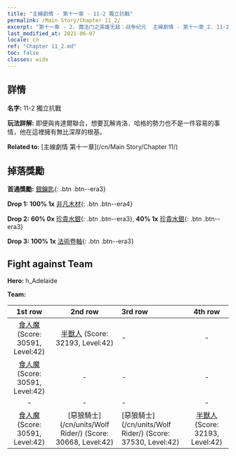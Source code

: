 ```yaml
---
title: "主線劇情 - 第十一章 - 11-2 獨立抗戰"
permalink: /Main Story/Chapter 11_2/
excerpt: "第十一章 - 2. 魔法门之英雄无敌：战争纪元  主線劇情 - 第十一章_2. 11-2 獨立抗戰"
last_modified_at: 2021-06-07
locale: cn
ref: "Chapter 11_2.md"
toc: false
classes: wide
---
```


## 詳情

 **名字:** 11-2 獨立抗戰

 **玩法詳解:** 即便與肯達爾聯合，想要瓦解肯洛．哈格的勢力也不是一件容易的事情，他在這裡擁有無比深厚的根基。

 **Related to:** [主線劇情 第十一章](/cn/Main Story/Chapter 11/)

## 掉落獎勵

 **首通獎勵:** [銀鑰匙](/cn/Items/con_693/){: .btn .btn--era3}

 **Drop 1:** **100% 1x** [非凡木材](/cn/Items/mat_34/){: .btn .btn--era4}

 **Drop 2:** **60% 0x** [珍貴水銀](/cn/Items/mat_28/){: .btn .btn--era3}, **40% 1x** [珍貴水銀](/cn/Items/mat_28/){: .btn .btn--era3}

 **Drop 3:** **100% 1x** [法術卷軸](/cn/Items/con_694/){: .btn .btn--era3}


## Fight against Team
 **Hero:** h_Adelaide

 **Team:**


  | 1st row | 2nd row | 3rd row | 4th row |
  |:----:|:----:|:----|:----:|
  | [食人魔](/cn/units/Ogre/) (Score: 30591, Level:42)  | [半獸人](/cn/units/Orc/) (Score: 32193, Level:42)  | - | - |
  | [食人魔](/cn/units/Ogre/) (Score: 30591, Level:42)  | - | - | - |
  | - | - | - | - |
  | [食人魔](/cn/units/Ogre/) (Score: 30591, Level:42)  | [惡狼騎士](/cn/units/Wolf Rider/) (Score: 30668, Level:42)  | [惡狼騎士](/cn/units/Wolf Rider/) (Score: 37530, Level:42)  | [半獸人](/cn/units/Orc/) (Score: 32193, Level:42)  |


